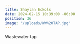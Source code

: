```yaml
---
title: Shaylan Eckols
date: 2024-02-15 10:39:00 -06:00
position: 36
image: "/uploads/WW%20TAP.jpg"
---
```


Wastewater tap